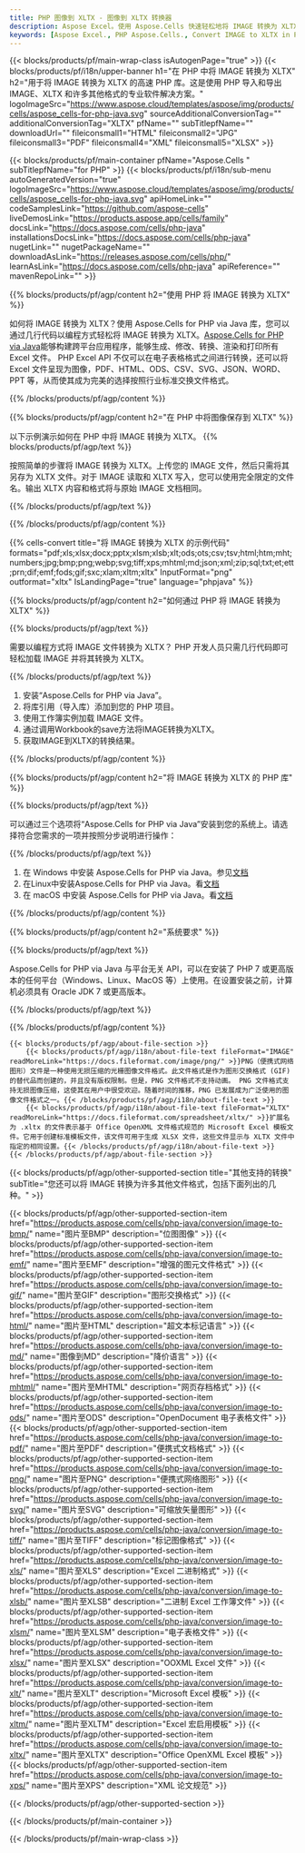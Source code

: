 ```yaml
---
title: PHP 图像到 XLTX - 图像到 XLTX 转换器
description: Aspose Excel。使用 Aspose.Cells 快速轻松地将 IMAGE 转换为 XLTX。PHP IMAGE 为 XLTX。PHP 将 IMAGE 保存为 XLTX。使用 PHP 将 IMAGE 保存为 XLTX。
keywords: [Aspose Excel., PHP Aspose.Cells., Convert IMAGE to XLTX in PHP., Save IMAGE to XLTX using PHP., PHP IMAGE to XLTX saveformat., IMAGE to XLTX Converter., PHP Save IMAGE as XLTX]
---
```

{{< blocks/products/pf/main-wrap-class isAutogenPage="true" >}}
{{< blocks/products/pf/i18n/upper-banner h1="在 PHP 中将 IMAGE 转换为 XLTX" h2="用于将 IMAGE 转换为 XLTX 的高速 PHP 库。这是使用 PHP 导入和导出 IMAGE、XLTX 和许多其他格式的专业软件解决方案。" logoImageSrc="https://www.aspose.cloud/templates/aspose/img/products/cells/aspose_cells-for-php-java.svg" sourceAdditionalConversionTag="" additionalConversionTag="XLTX" pfName="" subTitlepfName="" downloadUrl="" fileiconsmall1="HTML" fileiconsmall2="JPG" fileiconsmall3="PDF" fileiconsmall4="XML" fileiconsmall5="XLSX" >}}

{{< blocks/products/pf/main-container pfName="Aspose.Cells " subTitlepfName="for PHP" >}}
{{< blocks/products/pf/i18n/sub-menu autoGeneratedVersion="true" logoImageSrc="https://www.aspose.cloud/templates/aspose/img/products/cells/aspose_cells-for-php-java.svg" apiHomeLink="" codeSamplesLink="https://github.com/aspose-cells" liveDemosLink="https://products.aspose.app/cells/family" docsLink="https://docs.aspose.com/cells/php-java" installationsDocsLink="https://docs.aspose.com/cells/php-java" nugetLink="" nugetPackageName="" downloadAsLink="https://releases.aspose.com/cells/php/" learnAsLink="https://docs.aspose.com/cells/php-java" apiReference="" mavenRepoLink="" >}}


{{% blocks/products/pf/agp/content h2="使用 PHP 将 IMAGE 转换为 XLTX" %}}

如何将 IMAGE 转换为 XLTX？使用 Aspose.Cells for PHP via Java 库，您可以通过几行代码以编程方式轻松将 IMAGE 转换为 XLTX。[Aspose.Cells for PHP via Java](https://products.aspose.com/cells/php-java/)能够构建跨平台应用程序，能够生成、修改、转换、渲染和打印所有 Excel 文件。 PHP Excel API 不仅可以在电子表格格式之间进行转换，还可以将 Excel 文件呈现为图像，PDF、HTML、ODS、CSV、SVG、JSON、WORD、PPT 等，从而使其成为完美的选择按照行业标准交换文件格式。
 
{{% /blocks/products/pf/agp/content %}}

{{% blocks/products/pf/agp/content h2="在 PHP 中将图像保存到 XLTX" %}}

以下示例演示如何在 PHP 中将 IMAGE 转换为 XLTX。
{{% blocks/products/pf/agp/text %}}

按照简单的步骤将 IMAGE 转换为 XLTX。上传您的 IMAGE 文件，然后只需将其另存为 XLTX 文件。对于 IMAGE 读取和 XLTX 写入，您可以使用完全限定的文件名。输出 XLTX 内容和格式将与原始 IMAGE 文档相同。

{{% /blocks/products/pf/agp/text %}}

{{% /blocks/products/pf/agp/content %}}

{{% cells-convert title="将 IMAGE 转换为 XLTX 的示例代码" formats="pdf;xls;xlsx;docx;pptx;xlsm;xlsb;xlt;ods;ots;csv;tsv;html;htm;mht;numbers;jpg;bmp;png;webp;svg;tiff;xps;mhtml;md;json;xml;zip;sql;txt;et;ett;prn;dif;emf;fods;gif;sxc;xlam;xltm;xltx" InputFormat="png" outformat="xltx" IsLandingPage="true" language="phpjava" %}}

{{% blocks/products/pf/agp/content h2="如何通过 PHP 将 IMAGE 转换为 XLTX" %}}

{{% blocks/products/pf/agp/text %}}

需要以编程方式将 IMAGE 文件转换为 XLTX？ PHP 开发人员只需几行代码即可轻松加载 IMAGE 并将其转换为 XLTX。

{{% /blocks/products/pf/agp/text %}}

1. 安装“Aspose.Cells for PHP via Java”。
1. 将库引用（导入库）添加到您的 PHP 项目。
1. 使用工作簿实例加载 IMAGE 文件。
1. 通过调用Workbook的save方法将IMAGE转换为XLTX。
1. 获取IMAGE到XLTX的转换结果。

{{% /blocks/products/pf/agp/content %}}

{{% blocks/products/pf/agp/content h2="将 IMAGE 转换为 XLTX 的 PHP 库" %}}

{{% blocks/products/pf/agp/text %}}

可以通过三个选项将“Aspose.Cells for PHP via Java”安装到您的系统上。请选择符合您需求的一项并按照分步说明进行操作：

{{% /blocks/products/pf/agp/text %}}

1. 在 Windows 中安装 Aspose.Cells for PHP via Java。参见[文档](https://docs.aspose.com/cells/php-java/setup-and-installation-guidelines/#windows)
1. 在Linux中安装Aspose.Cells for PHP via Java。看[文档](https://docs.aspose.com/cells/php-java/setup-and-installation-guidelines/#linux)
1. 在 macOS 中安装 Aspose.Cells for PHP via Java。看[文档](https://docs.aspose.com/cells/php-java/setup-and-installation-guidelines/#mac)

{{% /blocks/products/pf/agp/content %}}

{{% blocks/products/pf/agp/content h2="系统要求" %}}

{{% blocks/products/pf/agp/text %}}

Aspose.Cells for PHP via Java 与平台无关 API，可以在安装了 PHP 7 或更高版本的任何平台（Windows、Linux、MacOS 等）上使用。在设置安装之前，计算机必须具有 Oracle JDK 7 或更高版本。
 
{{% /blocks/products/pf/agp/text %}}


{{% /blocks/products/pf/agp/content %}}

<!-- aboutfile Starts -->
    {{< blocks/products/pf/agp/about-file-section >}}
        {{< blocks/products/pf/agp/i18n/about-file-text fileFormat="IMAGE" readMoreLink="https://docs.fileformat.com/image/png/" >}}PNG（便携式网络图形）文件是一种使用无损压缩的光栅图像文件格式。此文件格式是作为图形交换格式 (GIF) 的替代品而创建的，并且没有版权限制。但是，PNG 文件格式不支持动画。 PNG 文件格式支持无损图像压缩，这使其在用户中很受欢迎。随着时间的推移，PNG 已发展成为广泛使用的图像文件格式之一。{{< /blocks/products/pf/agp/i18n/about-file-text >}}
        {{< blocks/products/pf/agp/i18n/about-file-text fileFormat="XLTX" readMoreLink="https://docs.fileformat.com/spreadsheet/xltx/" >}}扩展名为 .xltx 的文件表示基于 Office OpenXML 文件格式规范的 Microsoft Excel 模板文件。它用于创建标准模板文件，该文件可用于生成 XLSX 文件，这些文件显示与 XLTX 文件中指定的相同设置。{{< /blocks/products/pf/agp/i18n/about-file-text >}}
    {{< /blocks/products/pf/agp/about-file-section >}}
<!-- aboutfile Ends -->

{{< blocks/products/pf/agp/other-supported-section title="其他支持的转换" subTitle="您还可以将 IMAGE 转换为许多其他文件格式，包括下面列出的几种。" >}}

{{< blocks/products/pf/agp/other-supported-section-item href="https://products.aspose.com/cells/php-java/conversion/image-to-bmp/" name="图片至BMP" description="位图图像" >}}
{{< blocks/products/pf/agp/other-supported-section-item href="https://products.aspose.com/cells/php-java/conversion/image-to-emf/" name="图片至EMF" description="增强的图元文件格式" >}}
{{< blocks/products/pf/agp/other-supported-section-item href="https://products.aspose.com/cells/php-java/conversion/image-to-gif/" name="图片至GIF" description="图形交换格式" >}}
{{< blocks/products/pf/agp/other-supported-section-item href="https://products.aspose.com/cells/php-java/conversion/image-to-html/" name="图片至HTML" description="超文本标记语言" >}}
{{< blocks/products/pf/agp/other-supported-section-item href="https://products.aspose.com/cells/php-java/conversion/image-to-md/" name="图像到MD" description="降价语言" >}}
{{< blocks/products/pf/agp/other-supported-section-item href="https://products.aspose.com/cells/php-java/conversion/image-to-mhtml/" name="图片至MHTML" description="网页存档格式" >}}
{{< blocks/products/pf/agp/other-supported-section-item href="https://products.aspose.com/cells/php-java/conversion/image-to-ods/" name="图片至ODS" description="OpenDocument 电子表格文件" >}}
{{< blocks/products/pf/agp/other-supported-section-item href="https://products.aspose.com/cells/php-java/conversion/image-to-pdf/" name="图片至PDF" description="便携式文档格式" >}}
{{< blocks/products/pf/agp/other-supported-section-item href="https://products.aspose.com/cells/php-java/conversion/image-to-png/" name="图片至PNG" description="便携式网络图形" >}}
{{< blocks/products/pf/agp/other-supported-section-item href="https://products.aspose.com/cells/php-java/conversion/image-to-svg/" name="图片至SVG" description="可缩放矢量图形" >}}
{{< blocks/products/pf/agp/other-supported-section-item href="https://products.aspose.com/cells/php-java/conversion/image-to-tiff/" name="图片至TIFF" description="标记图像格式" >}}
{{< blocks/products/pf/agp/other-supported-section-item href="https://products.aspose.com/cells/php-java/conversion/image-to-xls/" name="图片至XLS" description="Excel 二进制格式" >}}
{{< blocks/products/pf/agp/other-supported-section-item href="https://products.aspose.com/cells/php-java/conversion/image-to-xlsb/" name="图片至XLSB" description="二进制 Excel 工作簿文件" >}}
{{< blocks/products/pf/agp/other-supported-section-item href="https://products.aspose.com/cells/php-java/conversion/image-to-xlsm/" name="图片至XLSM" description="电子表格文件" >}}
{{< blocks/products/pf/agp/other-supported-section-item href="https://products.aspose.com/cells/php-java/conversion/image-to-xlsx/" name="图片至XLSX" description="OOXML Excel 文件" >}}
{{< blocks/products/pf/agp/other-supported-section-item href="https://products.aspose.com/cells/php-java/conversion/image-to-xlt/" name="图片至XLT" description="Microsoft Excel 模板" >}}
{{< blocks/products/pf/agp/other-supported-section-item href="https://products.aspose.com/cells/php-java/conversion/image-to-xltm/" name="图片至XLTM" description="Excel 宏启用模板" >}}
{{< blocks/products/pf/agp/other-supported-section-item href="https://products.aspose.com/cells/php-java/conversion/image-to-xltx/" name="图片至XLTX" description="Office OpenXML Excel 模板" >}}
{{< blocks/products/pf/agp/other-supported-section-item href="https://products.aspose.com/cells/php-java/conversion/image-to-xps/" name="图片至XPS" description="XML 论文规范" >}}

{{< /blocks/products/pf/agp/other-supported-section >}}

{{< /blocks/products/pf/main-container >}}
    
{{< /blocks/products/pf/main-wrap-class >}}
